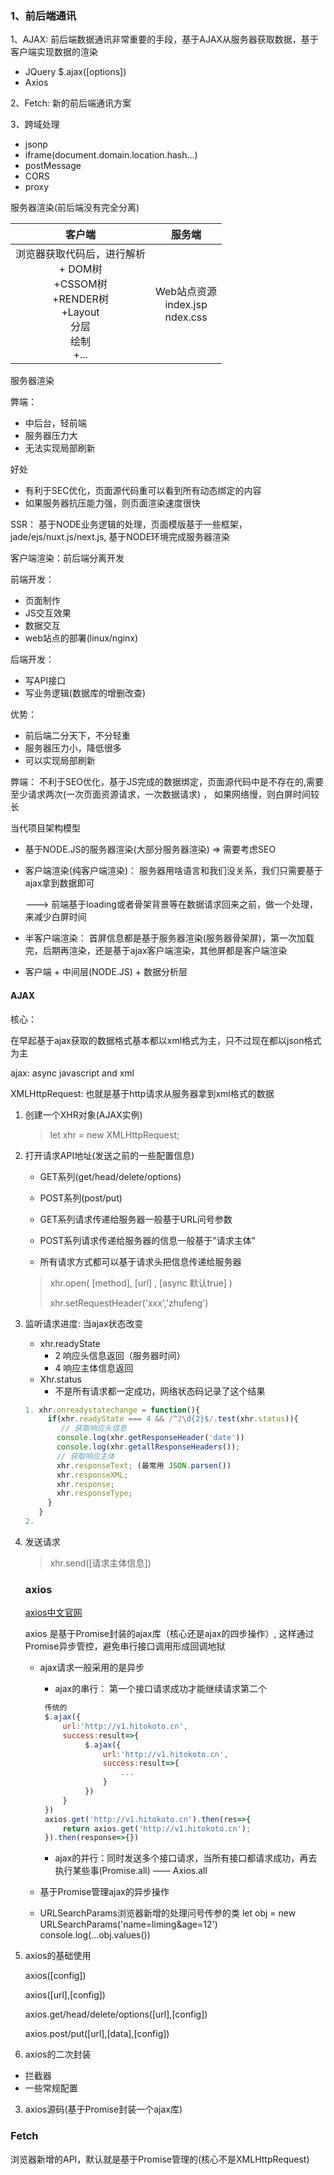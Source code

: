### 1、前后端通讯

1、AJAX: 前后端数据通讯非常重要的手段，基于AJAX从服务器获取数据，基于客户端实现数据的渲染

 + JQuery  $.ajax([options])
 + Axios

 2、Fetch: 新的前后端通讯方案

 3、跨域处理

-  jsonp
-  iframe(document.domain.location.hash...)
-  postMessage
-  CORS
-  proxy



服务器渲染(前后端没有完全分离)

|                            客户端                            |                  服务端                  |
| :----------------------------------------------------------: | :--------------------------------------: |
| 浏览器获取代码后，进行解析<br />+ DOM树<br />+CSSOM树<br />+RENDER树<br />+Layout<br />分层<br />绘制<br />+... | Web站点资源<br />index.jsp<br />ndex.css |

服务器渲染

弊端：

- 中后台，轻前端
- 服务器压力大
- 无法实现局部刷新

好处

- 有利于SEC优化，页面源代码重可以看到所有动态绑定的内容
- 如果服务器抗压能力强，则页面渲染速度很快



SSR： 基于NODE业务逻辑的处理，页面模版基于一些框架，jade/ejs/nuxt.js/next.js, 基于NODE环境完成服务器渲染



客户端渲染：前后端分离开发

前端开发： 

+ 页面制作
+ JS交互效果
+ 数据交互
+ web站点的部署(linux/nginx)

后端开发：

+ 写API接口
+ 写业务逻辑(数据库的增删改查)

优势： 

+ 前后端二分天下，不分轻重
+ 服务器压力小，降低很多
+ 可以实现局部刷新

弊端： 不利于SEO优化，基于JS完成的数据绑定，页面源代码中是不存在的,需要至少请求两次(一次页面资源请求，一次数据请求) ， 如果网络慢，则白屏时间较长



当代项目架构模型

+ 基于NODE.JS的服务器渲染(大部分服务器渲染) => 需要考虑SEO

+ 客户端渲染(纯客户端渲染)： 服务器用啥语言和我们没关系，我们只需要基于ajax拿到数据即可

  --->  前端基于loading或者骨架背景等在数据请求回来之前，做一个处理，来减少白屏时间

+ 半客户端渲染： 首屏信息都是基于服务器渲染(服务器骨架屏)，第一次加载完，后期再渲染，还是基于ajax客户端渲染，其他屏都是客户端渲染

+ 客户端  +  中间层(NODE.JS)   +  数据分析层



#### AJAX

核心： 

在早起基于ajax获取的数据格式基本都以xml格式为主，只不过现在都以json格式为主

ajax: async javascript and xml 

XMLHttpRequest: 也就是基于http请求从服务器拿到xml格式的数据

1. 创建一个XHR对象(AJAX实例)

   > let xhr = new XMLHttpRequest;

2. 打开请求API地址(发送之前的一些配置信息) 

   + GET系列(get/head/delete/options) 

   + POST系列(post/put)

   + GET系列请求传递给服务器一般基于URL问号参数
   + POST系列请求传递给服务器的信息一般基于"请求主体"
   + 所有请求方式都可以基于请求头把信息传递给服务器

   > xhr.open( [method], [url] , [async 默认true] )
   >
   > xhr.setRequestHeader('xxx','zhufeng')

3. 监听请求进度: 当ajax状态改变

   - xhr.readyState
     - 2 响应头信息返回（服务器时间）
     -  4 响应主体信息返回
   - Xhr.status
     - 不是所有请求都一定成功，网络状态码记录了这个结果

   ```js
   1. xhr.onreadystatechange = function(){ 
        if(xhr.readyState === 4 && /^2\d{2}$/.test(xhr.status)){
           // 获取响应头信息
          console.log(xhr.getResponseHeader('date'))
          console.log(xhr.getallResponseHeaders());
          // 获取响应主体
          xhr.responseText; (最常用 JSON.parsen())
          xhr.responseXML;
          xhr.response;
          xhr.responseType;
        } 
      }
   2. 
   ```
   
4. 发送请求
   > xhr.send([请求主体信息])

   ### axios

   [axios中文官网](www.axios-js.com/zh-cn/docs)
   
   axios 是基于Promise封装的ajax库（核心还是ajax的四步操作）, 这样通过Promise异步管控，避免串行接口调用形成回调地狱
   + ajax请求一般采用的是异步
      + ajax的串行： 第一个接口请求成功才能继续请求第二个
      ```js
       传统的
       $.ajax({
           url:'http://v1.hitokoto.cn',
           success:result=>{
                $.ajax({
                    url:'http://v1.hitokoto.cn',
                    success:result=>{
                        ...
                    }
                })   
           }
       })
       axios.get('http://v1.hitokoto.cn').then(res=>{
           return axios.get('http://v1.hitokoto.cn');
       }).then(response=>{})
      ```
      + ajax的并行：同时发送多个接口请求，当所有接口都请求成功，再去执行某些事(Promise.all) —— Axios.all
      
   + 基于Promise管理ajax的异步操作
   
   + URLSearchParams浏览器新增的处理问号传参的类
   let obj = new URLSearchParams('name=liming&age=12')
   console.log(...obj.values())



1. axios的基础使用

   axios([config])

   axios([url],[config])

   axios.get/head/delete/options([url],[config])

   axios.post/put([url],[data],[config])

2. axios的二次封装
- 拦截器
- 一些常规配置
3. axios源码(基于Promise封装一个ajax库)

   

 





  ### Fetch

浏览器新增的API，默认就是基于Promise管理的(核心不是XMLHttpRequest)

